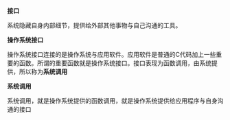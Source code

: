 **接口**

系统隐藏自身内部细节，提供给外部其他事物与自己沟通的工具。



**操作系统接口**

操作系统接口连接的是操作系统与应用软件。应用软件是普通的C代码加上一些重要的函数。所谓的重要函数就是操作系统接口。接口表现为函数调用，由系统提供，所以称为**系统调用**



**系统调用**

系统调用，就是操作系统提供的函数调用，就是操作系统提供给应用程序与自身沟通的接口

